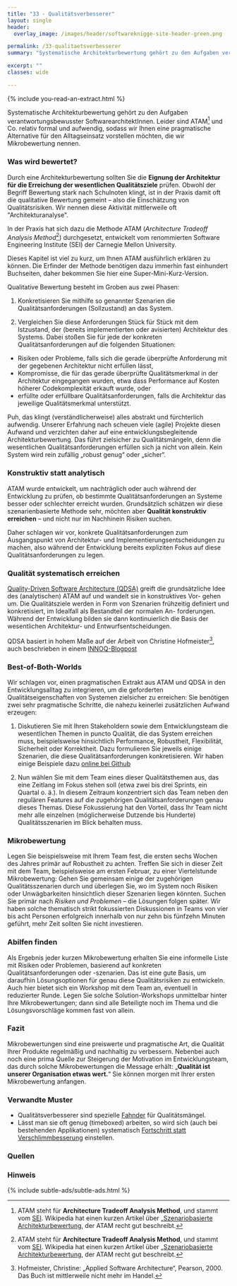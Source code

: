 ```yaml
---
title: "33 - Qualitätsverbesserer"
layout: single
header:
  overlay_image: /images/header/softwareknigge-site-header-green.png

permalink: /33-qualitaetsverbesserer
summary: "Systematische Architekturbewertung gehört zu den Aufgaben verantwortungsbewusster SoftwarearchitektInnen. Leider sind ATAM und Co. relativ formal und aufwendig, sodass wir Ihnen eine pragmatische Alternative für den Alltagseinsatz vorstellen möchten, die wir _Mikrobewertung_ nennen."

excerpt: ""
classes: wide

---
```

{% include you-read-an-extract.html %}

Systematische Architekturbewertung gehört zu den Aufgaben verantwortungsbewusster SoftwarearchitektInnen. Leider sind ATAM[^atam] und Co. relativ formal und aufwendig, sodass wir Ihnen eine pragmatische Alternative für den Alltagseinsatz vorstellen möchten, die wir Mikrobewertung nennen.

[^atam]: ATAM steht für **Architecture Tradeoff Analysis Method**, und stammt vom [SEI](https://www.sei.cmu.edu/architecture/tools/evaluate/atam.cfm). Wikipedia hat einen kurzen Artikel über „[Szenariobasierte Architekturbewertung](https://de.wikipedia.org/wiki/Szenariobasierte_Architekturbewertung), der ATAM recht gut beschreibt.

### Was wird bewertet?
Durch eine Architekturbewertung sollten Sie die **Eignung der Architektur für die Erreichung der wesentlichen Qualitätsziele** prüfen. Obwohl der Begriff Bewertung stark nach Schulnoten klingt, ist in der Praxis damit oft die qualitative Bewertung gemeint – also die Einschätzung von Qualitätsrisiken. Wir nennen diese Aktivität
mittlerweile oft "Architekturanalyse".

In der Praxis hat sich dazu die Methode ATAM (_Architecture Tradeoff Analysis Method_[^atam]) durchgesetzt, entwickelt vom renommierten Software Engineering Institute (SEI) der Carnegie Mellon University.

Dieses Kapitel ist viel zu kurz, um Ihnen ATAM ausführlich erklären zu können.
Die Erfinder der Methode benötigen dazu immerhin fast einhundert Buchseiten, daher bekommen Sie hier eine Super-Mini-Kurz-Version.

Qualitative Bewertung besteht im Groben aus zwei Phasen:

1. Konkretisieren Sie mithilfe so genannter Szenarien die Qualitätsanforderungen (Sollzustand) an das System.

2. Vergleichen Sie diese Anforderungen Stück für Stück mit dem Istzustand, der (bereits implementierten oder avisierten) Architektur des Systems. Dabei stoßen Sie für jede der konkreten Qualitätsanforderungen auf die folgenden Situationen:

* Risiken oder Probleme, falls sich die gerade überprüfte Anforderung mit der gegebenen Architektur nicht erfüllen lässt,
* Kompromisse, die für das gerade überprüfte Qualitätsmerkmal in der Architektur eingegangen wurden, etwa dass Performance auf Kosten höherer Codekomplexität erkauft wurde, oder
* erfüllte oder erfüllbare Qualitätsanforderungen, falls die Architektur das jeweilige Qualitätsmerkmal unterstützt.


Puh, das klingt (verständlicherweise) alles abstrakt und fürchterlich aufwendig. Unserer Erfahrung nach scheuen viele (agile) Projekte diesen Aufwand und verzichten daher auf eine entwicklungsbegleitende Architekturbewertung. Das führt zielsicher zu Qualitätsmängeln, denn die wesentlichen Qualitätsanforderungen erfüllen sich ja nicht von allein. Kein System wird rein zufällig „robust genug“ oder „sicher“.

### Konstruktiv statt analytisch
ATAM wurde entwickelt, um nachträglich oder auch während der Entwicklung zu prüfen, ob bestimmte Qualitätsanforderungen an Systeme besser oder schlechter erreicht wurden. Grundsätzlich schätzen wir diese szenarienbasierte Methode sehr, möchten aber **Qualität konstruktiv erreichen** – und nicht nur im Nachhinein Risiken suchen.

Daher schlagen wir vor, konkrete Qualitätsanforderungen zum Ausgangspunkt von
Architektur- und Implementierungsentscheidungen zu machen, also während der Entwicklung bereits expliziten Fokus auf diese Qualitätsanforderungen zu legen.

### Qualität systematisch erreichen
[Quality-Driven Software Architecture (QDSA)](https://www.innoq.com/de/articles/2012/04/quality-driven-software-architecture/)
greift die grundsätzliche Idee des (analytischen) ATAM auf und wandelt sie in konstruktives Vor- gehen um. Die Qualitätsziele werden in Form von Szenarien frühzeitig definiert und konkretisiert, im Idealfall als Bestandteil der normalen An- forderungen. Während der Entwicklung bilden sie dann kontinuierlich die Basis der wesentlichen Architektur- und Entwurfsentscheidungen.

QDSA basiert in hohem Maße auf der Arbeit von Christine Hofmeister[^hofmeister],
auch beschrieben in einem
[INNOQ-Blogpost](https://www.innoq.com/de/articles/2012/04/quality-driven-software-architecture/)

[^hofmeister]: Hofmeister, Christine: „Applied Software Architecture“, Pearson, 2000. Das Buch ist mittlerweile nicht mehr im Handel.

### Best-of-Both-Worlds
Wir schlagen vor, einen pragmatischen Extrakt aus ATAM und QDSA in den Entwicklungsalltag zu integrieren, um die geforderten Qualitätseigenschaften von Systemen zielsicher zu erreichen: Sie benötigen zwei sehr pragmatische Schritte, die nahezu keinerlei zusätzlichen Aufwand erzeugen:

1. Diskutieren Sie mit Ihren Stakeholdern sowie dem Entwicklungsteam die wesentlichen Themen in puncto Qualität, die das System erreichen muss, beispielsweise hinsichtlich Performance, Robustheit, Flexibilität, Sicherheit oder Korrektheit. Dazu formulieren Sie jeweils einige Szenarien, die diese Qualitätsanforderungen konkretisieren. Wir haben einige Beispiele dazu [online bei Github](https://github.com/arc42/quality-requirements)

2. Nun wählen Sie mit dem Team eines dieser Qualitätsthemen aus, das eine Zeitlang im Fokus stehen soll (etwa zwei bis drei Sprints, ein Quartal o. ä.). In diesem Zeitraum konzentriert sich das Team neben den regulären Features auf die zugehörigen Qualitätsanforderungen genau dieses Themas. Diese Fokussierung hat den Vorteil, dass Ihr Team nicht mehr alle einzelnen (möglicherweise Dutzende bis Hunderte) Qualitätsszenarien im Blick behalten muss.

### Mikrobewertung

Legen Sie beispielsweise mit Ihrem Team fest, die ersten sechs Wochen des Jahres primär auf Robustheit zu achten. Treffen Sie sich in dieser Zeit mit dem Team, beispielsweise am ersten Februar, zu einer Viertelstunde Mikrobewertung: Gehen Sie gemeinsam einige der zugehörigen Qualitätsszenarien durch und überlegen Sie, wo im System noch Risiken oder Unwägbarkeiten hinsichtlich dieser Szenarien liegen könnten. Suchen Sie primär nach _Risiken und Problemen_ – die Lösungen folgen später. Wir haben solche thematisch strikt fokussierten Diskussionen in Teams von vier bis acht Personen erfolgreich innerhalb von nur zehn bis fünfzehn Minuten geführt, mehr Zeit sollten Sie nicht investieren.

### Abilfen finden

Als Ergebnis jeder kurzen Mikrobewertung erhalten Sie eine informelle Liste mit Risiken oder Problemen, basierend auf konkreten Qualitätsanforderungen oder -szenarien. Das ist eine gute Basis, um daraufhin Lösungsoptionen für genau diese Qualitätsrisiken zu entwickeln. Auch hier bietet sich ein Workshop mit dem Team an, eventuell in reduzierter Runde. Legen Sie solche Solution-Workshops
unmittelbar hinter Ihre Mikrobewertungen; dann sind alle Beteiligte noch im Thema und die Lösungsvorschläge kommen fast von allein.

### Fazit
Mikrobewertungen sind eine preiswerte und pragmatische Art, die Qualität Ihrer Produkte regelmäßig und nachhaltig zu verbessern. Nebenbei auch noch eine prima Quelle zur Steigerung der Motivation im Entwicklungsteam, das durch solche Mikrobewertungen die Message erhält: „**Qualität ist unserer Organisation etwas wert.**“ Sie können morgen mit Ihrer ersten Mikrobewertung anfangen.  


### Verwandte Muster

* Qualitätsverbesserer sind spezielle [Fahnder](/26-fahnder) für Qualitätsmängel.
* Lässt man sie oft genug (timeboxed) arbeiten, so wird sich (auch bei bestehenden Applikationen) systematisch [Fortschritt statt Verschlimmbesserung](/37-fortschritt-statt-verschlimmbesserung) einstellen.

### Quellen

### Hinweis
{% include subtle-ads/subtle-ads.html %}
